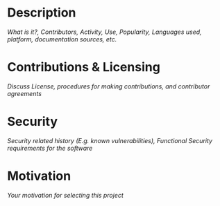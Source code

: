 # Description
*What is it?, Contributors, Activity, Use, Popularity, Languages used, platform, documentation sources, etc.*

# Contributions & Licensing
*Discuss License, procedures for making contributions, and contributor agreements*

# Security
*Security related history (E.g. known vulnerabilities), Functional Security requirements for the software*

# Motivation
*Your motivation for selecting this project*
